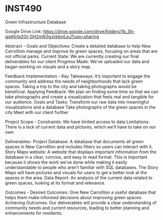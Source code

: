 # INST490
Green Infrastructure Database

Google Drive Link: https://drive.google.com/drive/folders/1b_Sh-qjoKtrIe2GI-GH2mN3gJvkkmLpJ?usp=sharing

Abstract -
Goals and Objectives: Create a detailed database to help New Carrollton manage and improve its green spaces, focusing on areas that are not official parks.
Current State: We are currently creating our final deliverables for our client
Progress Made: We’ve uploaded our data and began working on visuals and a story map.


Feedback Implementation -
Key Takeaways: It’s important to engage the community and address the needs of neighborhoods that lack green spaces. Taking a trip to the city and taking photographs would be beneficial.
Applying Feedback: We plan on finding some time so that we can take photographs and create a visualization that feels real and tangible for our audience.
Goals and Tasks:
Transform our raw data into meaningful visualizations and a database
Take photographs of the green spaces in the city
Meet with our client further


Project Scope -
Constraints: We have limited access to data
Limitations: There is a lack of current data and pictures, which we’ll have to take on our own


Deliverables- 
Project Database: A database that documents all green spaces in New Carrollton and includes filters so users can interact with it.
Story Maps website: A website that displays important information from the database in a clear, concise, and easy to read format. This is important because it shows the work we’ve done while making it easily understandable to people who aren’t familiar with SQL databases. The Story Maps will have pictures and visuals for users to get a better look at the spaces in the area.
Data Report: An analysis of the current data related to green spaces, looking at its format and relevance.


Outcomes -
Desired Outcomes: Give New Carrollton a useful database that helps them make informed decisions about improving green spaces.
Achieving Outcomes: Our deliverables will provide a clear understanding of community needs and current resources, leading to better planning and enhancements for residents.

